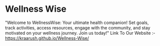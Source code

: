 # Wellness Wise
"Welcome to WellnessWise: Your ultimate health companion! Set goals, track activities, access resources, engage with the community, and stay motivated on your wellness journey. Join us today!"
Link To Our Website :- https://kraarush.github.io/Wellness-Wise/
